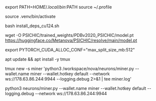 export PATH=$HOME/.local/bin:$PATH
source ~/.profile

source .venv/bin/activate

bash install_deps_cu124.sh

wget -O PSICHIC/trained_weights/PDBv2020_PSICHIC/model.pt https://huggingface.co/Metanova/PSICHIC/resolve/main/model.pt

export PYTORCH_CUDA_ALLOC_CONF="max_split_size_mb:512"

apt update && apt install -y tmux

tmux new -s miner 'python3 /workspace/nova/neurons/miner.py --wallet.name miner --wallet.hotkey default --network ws://178.63.86.244:9944 --logging.debug 2>&1 | tee miner.log'


python3 neurons/miner.py --wallet.name miner --wallet.hotkey default --logging.debug --network ws://178.63.86.244:9944
